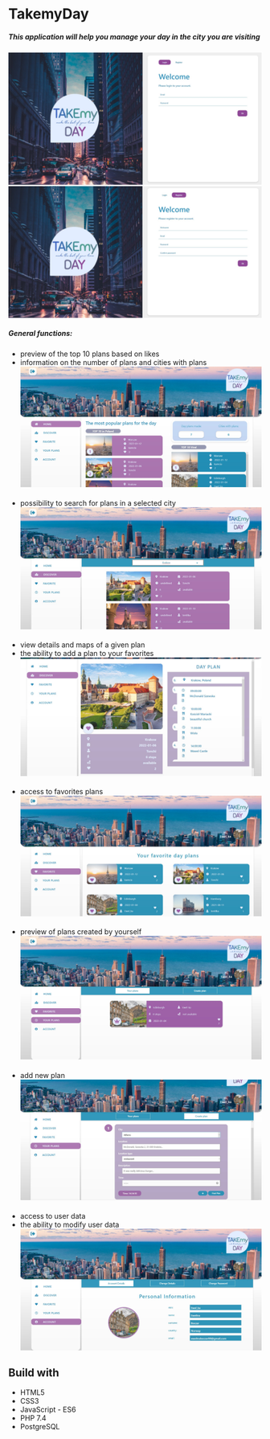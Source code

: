 # TakemyDay

##### This application will help you manage your day in the city you are visiting
![](screenshots-app/login-tmd.jpg)
![](screenshots-app/register-tmd.jpg)
##### General functions:
* preview of the top 10 plans based on likes
* information on the number of plans and cities with plans
![](screenshots-app/home.jpg)
####
* possibility to search for plans in a selected city
![](screenshots-app/discover.jpg)
####
* view details and maps of a given plan
* the ability to add a plan to your favorites
![](screenshots-app/day_plan.jpg)
####
* access to favorites plans
![](screenshots-app/favorite.jpg)
####
* preview of plans created by yourself
![](screenshots-app/your_plans.jpg)
####
* add new plan
![](screenshots-app/create_plan.jpg)
####
* access to user data
* the ability to modify user data
![](screenshots-app/account.jpg)
####

## Build with
* HTML5
* CSS3
* JavaScript - ES6
* PHP 7.4
* PostgreSQL